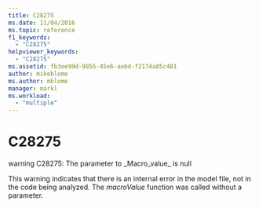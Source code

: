 ```yaml
---
title: C28275
ms.date: 11/04/2016
ms.topic: reference
f1_keywords:
  - "C28275"
helpviewer_keywords:
  - "C28275"
ms.assetid: fb3ee99d-9855-45e6-aebd-f2174a85c481
author: mikeblome
ms.author: mblome
manager: markl
ms.workload:
  - "multiple"
---
```

# C28275
warning C28275: The parameter to \_Macro\_value\_ is null

 This warning indicates that there is an internal error in the model file, not in the code being analyzed. The *macroValue* function was called without a parameter.
